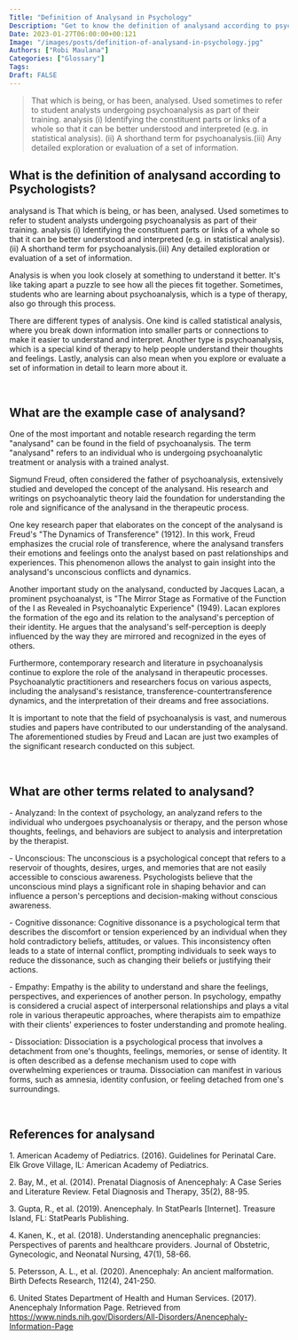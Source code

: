 ```yaml
---
Title: "Definition of Analysand in Psychology"
Description: "Get to know the definition of analysand according to psychologists."
Date: 2023-01-27T06:00:00+00:121
Image: "/images/posts/definition-of-analysand-in-psychology.jpg"
Authors: ["Robi Maulana"]
Categories: ["Glossary"]
Tags: 
Draft: FALSE
---
```





> That which is being, or has been, analysed. Used sometimes to refer to student analysts undergoing psychoanalysis as part of their training. analysis (i) Identifying the constituent parts or links of a whole so that it can be better understood and interpreted (e.g. in statistical analysis). (ii) A shorthand term for psychoanalysis.(iii) Any detailed exploration or evaluation of a set of information.

## What is the definition of analysand according to Psychologists?

analysand is That which is being, or has been, analysed. Used sometimes to refer to student analysts undergoing psychoanalysis as part of their training. analysis (i) Identifying the constituent parts or links of a whole so that it can be better understood and interpreted (e.g. in statistical analysis). (ii) A shorthand term for psychoanalysis.(iii) Any detailed exploration or evaluation of a set of information.

Analysis is when you look closely at something to understand it better. It's like taking apart a puzzle to see how all the pieces fit together. Sometimes, students who are learning about psychoanalysis, which is a type of therapy, also go through this process.

There are different types of analysis. One kind is called statistical analysis, where you break down information into smaller parts or connections to make it easier to understand and interpret. Another type is psychoanalysis, which is a special kind of therapy to help people understand their thoughts and feelings. Lastly, analysis can also mean when you explore or evaluate a set of information in detail to learn more about it.

 

## What are the example case of analysand?

One of the most important and notable research regarding the term "analysand" can be found in the field of psychoanalysis. The term "analysand" refers to an individual who is undergoing psychoanalytic treatment or analysis with a trained analyst.

Sigmund Freud, often considered the father of psychoanalysis, extensively studied and developed the concept of the analysand. His research and writings on psychoanalytic theory laid the foundation for understanding the role and significance of the analysand in the therapeutic process.

One key research paper that elaborates on the concept of the analysand is Freud's "The Dynamics of Transference" (1912). In this work, Freud emphasizes the crucial role of transference, where the analysand transfers their emotions and feelings onto the analyst based on past relationships and experiences. This phenomenon allows the analyst to gain insight into the analysand's unconscious conflicts and dynamics.

Another important study on the analysand, conducted by Jacques Lacan, a prominent psychoanalyst, is "The Mirror Stage as Formative of the Function of the I as Revealed in Psychoanalytic Experience" (1949). Lacan explores the formation of the ego and its relation to the analysand's perception of their identity. He argues that the analysand's self-perception is deeply influenced by the way they are mirrored and recognized in the eyes of others.

Furthermore, contemporary research and literature in psychoanalysis continue to explore the role of the analysand in therapeutic processes. Psychoanalytic practitioners and researchers focus on various aspects, including the analysand's resistance, transference-countertransference dynamics, and the interpretation of their dreams and free associations.

It is important to note that the field of psychoanalysis is vast, and numerous studies and papers have contributed to our understanding of the analysand. The aforementioned studies by Freud and Lacan are just two examples of the significant research conducted on this subject.

 

## What are other terms related to analysand?

\- Analyzand: In the context of psychology, an analyzand refers to the individual who undergoes psychoanalysis or therapy, and the person whose thoughts, feelings, and behaviors are subject to analysis and interpretation by the therapist.

\- Unconscious: The unconscious is a psychological concept that refers to a reservoir of thoughts, desires, urges, and memories that are not easily accessible to conscious awareness. Psychologists believe that the unconscious mind plays a significant role in shaping behavior and can influence a person's perceptions and decision-making without conscious awareness.

\- Cognitive dissonance: Cognitive dissonance is a psychological term that describes the discomfort or tension experienced by an individual when they hold contradictory beliefs, attitudes, or values. This inconsistency often leads to a state of internal conflict, prompting individuals to seek ways to reduce the dissonance, such as changing their beliefs or justifying their actions.

\- Empathy: Empathy is the ability to understand and share the feelings, perspectives, and experiences of another person. In psychology, empathy is considered a crucial aspect of interpersonal relationships and plays a vital role in various therapeutic approaches, where therapists aim to empathize with their clients' experiences to foster understanding and promote healing.

\- Dissociation: Dissociation is a psychological process that involves a detachment from one's thoughts, feelings, memories, or sense of identity. It is often described as a defense mechanism used to cope with overwhelming experiences or trauma. Dissociation can manifest in various forms, such as amnesia, identity confusion, or feeling detached from one's surroundings.

 

## References for analysand

1\. American Academy of Pediatrics. (2016). Guidelines for Perinatal Care. Elk Grove Village, IL: American Academy of Pediatrics.

2\. Bay, M., et al. (2014). Prenatal Diagnosis of Anencephaly: A Case Series and Literature Review. Fetal Diagnosis and Therapy, 35(2), 88-95.

3\. Gupta, R., et al. (2019). Anencephaly. In StatPearls \[Internet\]. Treasure Island, FL: StatPearls Publishing.

4\. Kanen, K., et al. (2018). Understanding anencephalic pregnancies: Perspectives of parents and healthcare providers. Journal of Obstetric, Gynecologic, and Neonatal Nursing, 47(1), 58-66.

5\. Petersson, A. L., et al. (2020). Anencephaly: An ancient malformation. Birth Defects Research, 112(4), 241-250.

6\. United States Department of Health and Human Services. (2017). Anencephaly Information Page. Retrieved from https://www.ninds.nih.gov/Disorders/All-Disorders/Anencephaly-Information-Page
